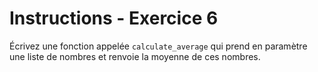 # Instructions - Exercice 6

Écrivez une fonction appelée `calculate_average` qui prend en paramètre une liste de nombres et renvoie la moyenne de ces nombres.
